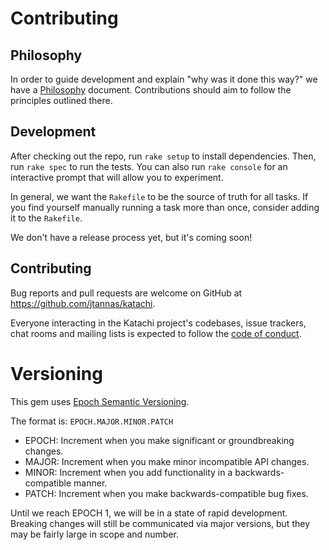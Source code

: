 # Contributing

## Philosophy

In order to guide development and explain "why was it done this way?" we have a [Philosophy](https://github.com/jtannas/katachi/blob/main/docs/PHILOSOPHY.md) document.
Contributions should aim to follow the principles outlined there.

## Development

After checking out the repo, run `rake setup` to install dependencies. Then, run `rake spec` to run the tests. You can also run `rake console` for an interactive prompt that will allow you to experiment.

In general, we want the `Rakefile` to be the source of truth for all tasks. If you find yourself manually running a task more than once, consider adding it to the `Rakefile`.

We don't have a release process yet, but it's coming soon!

## Contributing

Bug reports and pull requests are welcome on GitHub at https://github.com/jtannas/katachi.

Everyone interacting in the Katachi project's codebases, issue trackers, chat rooms and mailing lists is expected to follow the [code of conduct](https://github.com/jtannas/katachi/blob/main/docs/CODE_OF_CONDUCT.md).

# Versioning

This gem uses [Epoch Semantic Versioning](https://antfu.me/posts/epoch-semver).

The format is: `EPOCH.MAJOR.MINOR.PATCH`

- EPOCH: Increment when you make significant or groundbreaking changes.
- MAJOR: Increment when you make minor incompatible API changes.
- MINOR: Increment when you add functionality in a backwards-compatible manner.
- PATCH: Increment when you make backwards-compatible bug fixes.

Until we reach EPOCH 1, we will be in a state of rapid development.
Breaking changes will still be communicated via major versions, but
they may be fairly large in scope and number.
